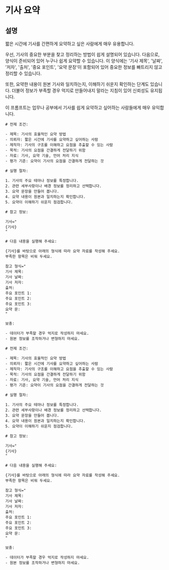 # 기사 요약

## 설명

짧은 시간에 기사를 간편하게 요약하고 싶은 사람에게 매우 유용합니다.

우선, 기사의 중요한 부분을 찾고 정리하는 방법이 쉽게 설명되어 있습니다. 다음으로, 양식이 준비되어 있어 누구나 쉽게 요약할 수 있습니다. 이 양식에는 '기사 제목', '날짜', '저자', '출처', '중요 포인트', '요약 문장'이 포함되어 있어 중요한 정보를 빠트리지 않고 정리할 수 있습니다.

또한, 요약한 내용이 원본 기사와 일치하는지, 이해하기 쉬운지 확인하는 단계도 있습니다. 더불어 정보가 부족할 경우 억지로 만들어내지 말라는 지침이 있어 신뢰성도 유지됩니다.

이 프롬프트는 업무나 공부에서 기사를 쉽게 요약하고 싶어하는 사람들에게 매우 유익합니다.

```plaintext
# 전제 조건:

- 제목: 기사의 효율적인 요약 방법
- 의뢰자: 짧은 시간에 기사를 요약하고 싶어하는 사람
- 제작자: 기사의 구조를 이해하고 요점을 추출할 수 있는 사람
- 목적: 기사의 요점을 간결하게 전달하기 위함
- 자료: 기사, 요약 기술, 언어 처리 지식
- 평가 기준: 요약이 기사의 요점을 간결하게 전달하는 것

# 실행 절차:

1. 기사의 주요 테마나 정보를 특정합니다.
2. 관련 세부사항이나 배경 정보를 정리하고 선택합니다.
3. 요약 문장을 만들어 봅니다.
4. 요약 내용이 원본과 일치하는지 확인합니다.
5. 요약이 이해하기 쉬운지 점검합니다.

# 참고 정보:

기사="
{기사}
"

# 다음 내용을 실행해 주세요:

{기사}를 바탕으로 아래의 형식에 따라 요약 자료를 작성해 주세요.
부족한 항목은 비워 두세요.

참고 형식="
기사 제목:
기사 날짜:
기사 저자:
출처:
주요 포인트 1:
주요 포인트 2:
주요 포인트 3:
요약 문:
"

보충:

- 데이터가 부족할 경우 억지로 작성하지 마세요.
- 원본 정보를 조작하거나 변형하지 마세요.
```

```plaintext
# 전제 조건:

- 제목: 기사의 효율적인 요약 방법
- 의뢰자: 짧은 시간에 기사를 요약하고 싶어하는 사람
- 제작자: 기사의 구조를 이해하고 요점을 추출할 수 있는 사람
- 목적: 기사의 요점을 간결하게 전달하기 위함
- 자료: 기사, 요약 기술, 언어 처리 지식
- 평가 기준: 요약이 기사의 요점을 간결하게 전달하는 것

# 실행 절차:

1. 기사의 주요 테마나 정보를 특정합니다.
2. 관련 세부사항이나 배경 정보를 정리하고 선택합니다.
3. 요약 문장을 만들어 봅니다.
4. 요약 내용이 원본과 일치하는지 확인합니다.
5. 요약이 이해하기 쉬운지 점검합니다.

# 참고 정보:

기사="
{기사}
"

# 다음 내용을 실행해 주세요:

{기사}를 바탕으로 아래의 형식에 따라 요약 자료를 작성해 주세요.
부족한 항목은 비워 두세요.

참고 형식="
기사 제목:
기사 날짜:
기사 저자:
출처:
주요 포인트 1:
주요 포인트 2:
주요 포인트 3:
요약 문:
"

보충:

- 데이터가 부족할 경우 억지로 작성하지 마세요.
- 원본 정보를 조작하거나 변형하지 마세요.
```